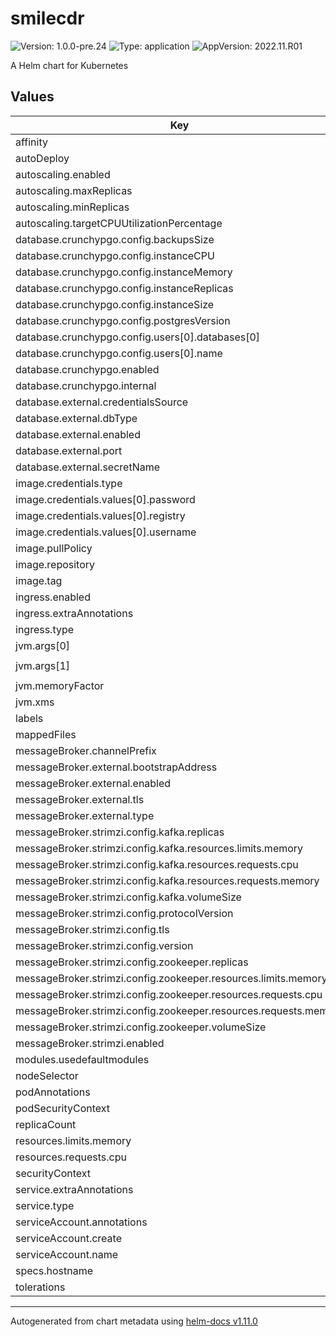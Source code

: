 # smilecdr

![Version: 1.0.0-pre.24](https://img.shields.io/badge/Version-1.0.0--pre.24-informational?style=flat-square) ![Type: application](https://img.shields.io/badge/Type-application-informational?style=flat-square) ![AppVersion: 2022.11.R01](https://img.shields.io/badge/AppVersion-2022.11.R01-informational?style=flat-square)

A Helm chart for Kubernetes

## Values

| Key | Type | Default | Description |
|-----|------|---------|-------------|
| affinity | object | `{}` |  |
| autoDeploy | bool | `true` |  |
| autoscaling.enabled | bool | `false` |  |
| autoscaling.maxReplicas | int | `4` |  |
| autoscaling.minReplicas | int | `1` |  |
| autoscaling.targetCPUUtilizationPercentage | int | `80` |  |
| database.crunchypgo.config.backupsSize | string | `"10Gi"` |  |
| database.crunchypgo.config.instanceCPU | int | `1` |  |
| database.crunchypgo.config.instanceMemory | string | `"2Gi"` |  |
| database.crunchypgo.config.instanceReplicas | int | `1` |  |
| database.crunchypgo.config.instanceSize | string | `"10Gi"` |  |
| database.crunchypgo.config.postgresVersion | int | `14` |  |
| database.crunchypgo.config.users[0].databases[0] | string | `"smilecdr"` |  |
| database.crunchypgo.config.users[0].name | string | `"smilecdr"` |  |
| database.crunchypgo.enabled | bool | `true` |  |
| database.crunchypgo.internal | bool | `false` |  |
| database.external.credentialsSource | string | `"k8s"` |  |
| database.external.dbType | string | `"postgres"` |  |
| database.external.enabled | bool | `false` |  |
| database.external.port | int | `5432` |  |
| database.external.secretName | string | `"changeme"` |  |
| image.credentials.type | string | `"values"` |  |
| image.credentials.values[0].password | string | `"pass"` |  |
| image.credentials.values[0].registry | string | `"docker.com"` |  |
| image.credentials.values[0].username | string | `"user"` |  |
| image.pullPolicy | string | `"IfNotPresent"` |  |
| image.repository | string | `"docker.smilecdr.com/smilecdr"` |  |
| image.tag | string | `""` |  |
| ingress.enabled | bool | `true` |  |
| ingress.extraAnnotations | object | `{}` |  |
| ingress.type | string | `"nginx-ingress"` |  |
| jvm.args[0] | string | `"-Dsun.net.inetaddr.ttl=60"` |  |
| jvm.args[1] | string | `"-Djava.security.egd=file:/dev/./urandom"` |  |
| jvm.memoryFactor | float | `0.5` |  |
| jvm.xms | bool | `true` |  |
| labels | object | `{}` |  |
| mappedFiles | object | `{}` |  |
| messageBroker.channelPrefix | string | `"SCDR-ENV-"` |  |
| messageBroker.external.bootstrapAddress | string | `"kafka-example.local"` |  |
| messageBroker.external.enabled | bool | `false` |  |
| messageBroker.external.tls | bool | `true` |  |
| messageBroker.external.type | string | `"kafka"` |  |
| messageBroker.strimzi.config.kafka.replicas | int | `3` |  |
| messageBroker.strimzi.config.kafka.resources.limits.memory | string | `"1Gi"` |  |
| messageBroker.strimzi.config.kafka.resources.requests.cpu | string | `"0.5"` |  |
| messageBroker.strimzi.config.kafka.resources.requests.memory | string | `"1Gi"` |  |
| messageBroker.strimzi.config.kafka.volumeSize | string | `"10Gi"` |  |
| messageBroker.strimzi.config.protocolVersion | string | `"3.3"` |  |
| messageBroker.strimzi.config.tls | bool | `true` |  |
| messageBroker.strimzi.config.version | string | `"3.3.1"` |  |
| messageBroker.strimzi.config.zookeeper.replicas | int | `3` |  |
| messageBroker.strimzi.config.zookeeper.resources.limits.memory | string | `"512Mi"` |  |
| messageBroker.strimzi.config.zookeeper.resources.requests.cpu | float | `0.5` |  |
| messageBroker.strimzi.config.zookeeper.resources.requests.memory | string | `"512Mi"` |  |
| messageBroker.strimzi.config.zookeeper.volumeSize | string | `"10Gi"` |  |
| messageBroker.strimzi.enabled | bool | `false` |  |
| modules.usedefaultmodules | bool | `true` |  |
| nodeSelector | object | `{}` |  |
| podAnnotations | object | `{}` |  |
| podSecurityContext | object | `{}` |  |
| replicaCount | int | `1` |  |
| resources.limits.memory | string | `"4Gi"` |  |
| resources.requests.cpu | string | `"1"` |  |
| securityContext | object | `{}` |  |
| service.extraAnnotations | object | `{}` |  |
| service.type | string | `"ClusterIP"` |  |
| serviceAccount.annotations | object | `{}` |  |
| serviceAccount.create | bool | `false` |  |
| serviceAccount.name | string | `""` |  |
| specs.hostname | string | `"smilecdr-example.local"` |  |
| tolerations | list | `[]` |  |

----------------------------------------------
Autogenerated from chart metadata using [helm-docs v1.11.0](https://github.com/norwoodj/helm-docs/releases/v1.11.0)
